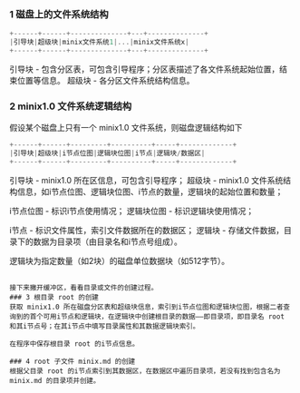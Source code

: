 ### 1 磁盘上的文件系统结构
```C
+------+------+--------------+---+--------------+
|引导块|超级块|minix文件系统1|...|minix文件系统x|
+------+------+--------------+---+--------------+
```
引导块 - 包含分区表，可包含引导程序；分区表描述了各文件系统起始位置，结束位置等信息。
超级块 - 各分区文件系统结构信息。


### 2 minix1.0 文件系统逻辑结构
假设某个磁盘上只有一个 minix1.0 文件系统，则磁盘逻辑结构如下
```C
+------+------+---------+----------+-----+-------------+
|引导块|超级块|i节点位图|逻辑块位图|i节点|逻辑块/数据区|
+------+------+---------+----------+-----+-------------+
```   
引导块 - minix1.0 所在区信息，可包含引导程序；
超级块 - minix1.0 文件系统结构信息，如i节点位图、逻辑块位图、i节点的数量，逻辑块的起始位置和数量；

i节点位图  - 标识i节点使用情况；
逻辑块位图 - 标识逻辑块使用情况；

i节点  - 标识文件属性，索引文件数据所在的数据区；
逻辑块 - 存储文件数据，目录下的数据为目录项（由目录名和i节点号组成）。

逻辑块为指定数量（如2块）的磁盘单位数据块（如512字节）。
```

接下来撇开缓冲区，看看目录或文件的创建过程。
### 3 根目录 root 的创建
获取 minix1.0 所在磁盘分区表和超级块信息，索引到i节点位图和逻辑块位图，根据二者查询到的首个可用i节点和逻辑块，在逻辑块中创建根目录的数据——即目录项，即目录名 root 和其i节点号；在其i节点中填写目录属性和其数据逻辑块索引。

在程序中保存根目录 root 的i节点信息。

### 4 root 子文件 minix.md 的创建
根据父目录 root 的i节点索引到其数据区，在数据区中遍历目录项，若没有找到包含名为 minix.md 的目录项并创建。 
